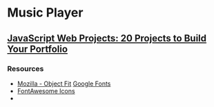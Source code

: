 # Music Player
## [JavaScript Web Projects: 20 Projects to Build Your Portfolio](https://zerotomastery.io/courses/javascript-projects/)

### Resources
- [Mozilla - Object Fit](https://developer.mozilla.org/en-US/docs/Web/CSS/object-fit)
[Google Fonts](https://fonts.google.com/)
- [FontAwesome Icons](https://fontawesome.com/icons?d=gallery&q=close&m=free)
- []()